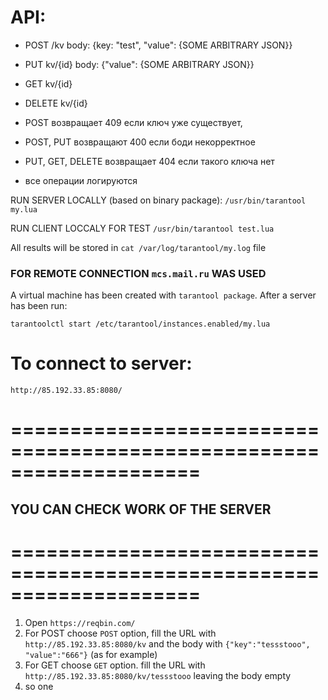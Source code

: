 # API:
 - POST /kv body: {key: "test", "value": {SOME ARBITRARY JSON}} 
 - PUT kv/{id} body: {"value": {SOME ARBITRARY JSON}}
 - GET kv/{id} 
 - DELETE kv/{id}

 - POST  возвращает 409 если ключ уже существует, 
 - POST, PUT возвращают 400 если боди некорректное
 - PUT, GET, DELETE возвращает 404 если такого ключа нет
 - все операции логируются
 
 RUN SERVER LOCALLY (based on binary package):
 ```/usr/bin/tarantool my.lua```
 
 RUN CLIENT LOCCALY FOR TEST
```/usr/bin/tarantool test.lua```
 
 All results will be stored in ```cat /var/log/tarantool/my.log``` file
 
### FOR REMOTE CONNECTION ```mcs.mail.ru``` WAS USED
 
A virtual machine has been created with ```tarantool package```. After a server has been run:

```tarantoolctl start /etc/tarantool/instances.enabled/my.lua```

# To connect to server:

```http://85.192.33.85:8080/```

# ====================================================================
## YOU CAN CHECK WORK OF THE SERVER
# ====================================================================
1. Open ```https://reqbin.com/```
2. For POST choose ```POST``` option, fill the URL with ```http://85.192.33.85:8080/kv``` and the body with ```{"key":"tessstooo", "value":"666"}``` (as for example)
3. For GET choose ```GET``` option. fill the URL with ```http://85.192.33.85:8080/kv/tessstooo``` leaving the body empty
4. so one
